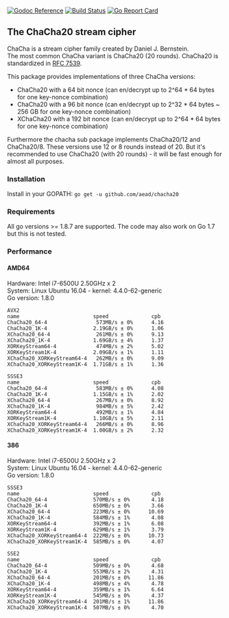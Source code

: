 [![Godoc Reference](https://godoc.org/github.com/aead/chacha20?status.svg)](https://godoc.org/github.com/aead/chacha20)
[![Build Status](https://travis-ci.org/aead/chacha20.svg?branch=master)](https://travis-ci.org/aead/chacha20)
[![Go Report Card](https://goreportcard.com/badge/aead/chacha20)](https://goreportcard.com/report/aead/chacha20)

## The ChaCha20 stream cipher

ChaCha is a stream cipher family created by Daniel J. Bernstein.  
The most common ChaCha variant is ChaCha20 (20 rounds). ChaCha20 is
standardized in [RFC 7539](https://tools.ietf.org/html/rfc7539 "RFC 7539").

This package provides implementations of three ChaCha versions:
- ChaCha20 with a 64 bit nonce (can en/decrypt up to 2^64 * 64 bytes for one key-nonce combination)  
- ChaCha20 with a 96 bit nonce (can en/decrypt up to 2^32 * 64 bytes ~ 256 GB for one key-nonce combination)  
- XChaCha20 with a 192 bit nonce (can en/decrypt up to 2^64 * 64 bytes for one key-nonce combination)  

Furthermore the chacha sub package implements ChaCha20/12 and ChaCha20/8.
These versions use 12 or 8 rounds instead of 20.
But it's recommended to use ChaCha20 (with 20 rounds) - it will be fast enough for almost all purposes. 

### Installation 
Install in your GOPATH: `go get -u github.com/aead/chacha20`

### Requirements
All go versions >= 1.8.7 are supported.
The code may also work on Go 1.7 but this is not tested.

### Performance

#### AMD64
Hardware: Intel i7-6500U 2.50GHz x 2  
System: Linux Ubuntu 16.04 - kernel: 4.4.0-62-generic  
Go version: 1.8.0  
```
AVX2
name                        speed              cpb
ChaCha20_64-4                573MB/s ± 0%      4.16
ChaCha20_1K-4               2.19GB/s ± 0%      1.06
XChaCha20_64-4               261MB/s ± 0%      9.13
XChaCha20_1K-4              1.69GB/s ± 4%      1.37
XORKeyStream64-4             474MB/s ± 2%      5.02
XORKeyStream1K-4            2.09GB/s ± 1%      1.11
XChaCha20_XORKeyStream64-4   262MB/s ± 0%      9.09
XChaCha20_XORKeyStream1K-4  1.71GB/s ± 1%      1.36

SSSE3
name                        speed              cpb
ChaCha20_64-4                583MB/s ± 0%      4.08
ChaCha20_1K-4               1.15GB/s ± 1%      2.02
XChaCha20_64-4               267MB/s ± 0%      8.92
XChaCha20_1K-4               984MB/s ± 5%      2.42
XORKeyStream64-4             492MB/s ± 1%      4.84
XORKeyStream1K-4            1.10GB/s ± 5%      2.11
XChaCha20_XORKeyStream64-4   266MB/s ± 0%      8.96
XChaCha20_XORKeyStream1K-4  1.00GB/s ± 2%      2.32
```
#### 386
Hardware: Intel i7-6500U 2.50GHz x 2  
System: Linux Ubuntu 16.04 - kernel: 4.4.0-62-generic  
Go version: 1.8.0  
```
SSSE3
name                        speed              cpb
ChaCha20_64-4               570MB/s ± 0%       4.18
ChaCha20_1K-4               650MB/s ± 0%       3.66
XChaCha20_64-4              223MB/s ± 0%      10.69
XChaCha20_1K-4              584MB/s ± 1%       4.08
XORKeyStream64-4            392MB/s ± 1%       6.08
XORKeyStream1K-4            629MB/s ± 1%       3.79
XChaCha20_XORKeyStream64-4  222MB/s ± 0%      10.73
XChaCha20_XORKeyStream1K-4  585MB/s ± 0%       4.07

SSE2
name                        speed              cpb
ChaCha20_64-4               509MB/s ± 0%       4.68
ChaCha20_1K-4               553MB/s ± 2%       4.31
XChaCha20_64-4              201MB/s ± 0%      11.86
XChaCha20_1K-4              498MB/s ± 4%       4.78
XORKeyStream64-4            359MB/s ± 1%       6.64
XORKeyStream1K-4            545MB/s ± 0%       4.37
XChaCha20_XORKeyStream64-4  201MB/s ± 1%      11.86
XChaCha20_XORKeyStream1K-4  507MB/s ± 0%       4.70
```

